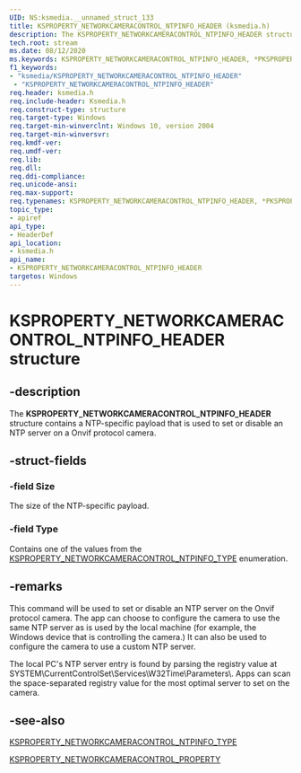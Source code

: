 ```yaml
---
UID: NS:ksmedia.__unnamed_struct_133
title: KSPROPERTY_NETWORKCAMERACONTROL_NTPINFO_HEADER (ksmedia.h)
description: The KSPROPERTY_NETWORKCAMERACONTROL_NTPINFO_HEADER structure contains a NTP-specific payload that is used to set or disable an NTP server on a Onvif protocol camera.
tech.root: stream
ms.date: 08/12/2020
ms.keywords: KSPROPERTY_NETWORKCAMERACONTROL_NTPINFO_HEADER, *PKSPROPERTY_NETWORKCAMERACONTROL_NTPINFO_HEADER
f1_keywords:
- "ksmedia/KSPROPERTY_NETWORKCAMERACONTROL_NTPINFO_HEADER"
 - "KSPROPERTY_NETWORKCAMERACONTROL_NTPINFO_HEADER"
req.header: ksmedia.h
req.include-header: Ksmedia.h
req.construct-type: structure
req.target-type: Windows
req.target-min-winverclnt: Windows 10, version 2004
req.target-min-winversvr:
req.kmdf-ver:
req.umdf-ver:
req.lib:
req.dll:
req.ddi-compliance:
req.unicode-ansi:
req.max-support:
req.typenames: KSPROPERTY_NETWORKCAMERACONTROL_NTPINFO_HEADER, *PKSPROPERTY_NETWORKCAMERACONTROL_NTPINFO_HEADER
topic_type: 
- apiref
api_type: 
- HeaderDef
api_location: 
- ksmedia.h
api_name: 
- KSPROPERTY_NETWORKCAMERACONTROL_NTPINFO_HEADER
targetos: Windows
---
```


# KSPROPERTY_NETWORKCAMERACONTROL_NTPINFO_HEADER structure

## -description

The **KSPROPERTY_NETWORKCAMERACONTROL_NTPINFO_HEADER** structure contains a NTP-specific payload that is used to set or disable an NTP server on a Onvif protocol camera.

## -struct-fields

### -field Size

The size of the NTP-specific payload.

### -field Type

Contains one of the values from the [KSPROPERTY_NETWORKCAMERACONTROL_NTPINFO_TYPE](https://docs.microsoft.com/windows-hardware/drivers/ddi/content/ksmedia/ne-ksmedia-ksproperty_networkcameracontrol_ntpinfo_type) enumeration.

## -remarks

This command will be used to set or disable an NTP server on the Onvif protocol camera. The app can choose to configure the camera to use the same NTP server as is used by the local machine (for example, the Windows device that is controlling the camera.) It can also be used to configure the camera to use a custom NTP server.

The local PC's NTP server entry is found by parsing the registry value at SYSTEM\\CurrentControlSet\\Services\\W32Time\\Parameters\\. Apps can scan the space-separated registry value for the most optimal server to set on the camera.

## -see-also

[KSPROPERTY_NETWORKCAMERACONTROL_NTPINFO_TYPE](https://docs.microsoft.com/windows-hardware/drivers/ddi/content/ksmedia/ne-ksmedia-ksproperty_networkcameracontrol_ntpinfo_type)

[KSPROPERTY_NETWORKCAMERACONTROL_PROPERTY](https://docs.microsoft.com/windows-hardware/drivers/ddi/content/ksmedia/ne-ksmedia-ksproperty_networkcameracontrol_property)
